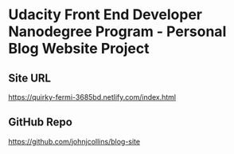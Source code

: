 # Udacity Front End Developer Nanodegree Program - Personal Blog Website Project

## Site URL

https://quirky-fermi-3685bd.netlify.com/index.html

## GitHub Repo

https://github.com/johnjcollins/blog-site
